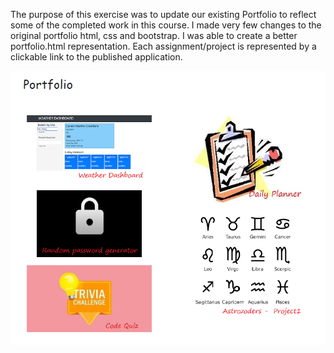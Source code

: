 The purpose of this exercise was to update our existing Portfolio to reflect some of the completed work in this course. I made very few changes to the original portfolio html, css and bootstrap. I was able to create a better portfolio.html representation. Each assignment/project is represented by a clickable link to the published application.

<img src="Assets/images/pfp.png" alt="Portfolio page with each project listed">